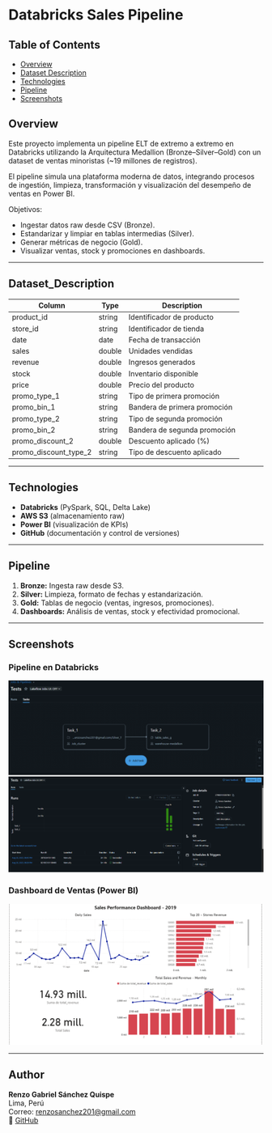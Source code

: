 # Databricks Sales Pipeline

## Table of Contents
* [Overview](#overview)
* [Dataset Description](#dataset-description)
* [Technologies](#technologies)
* [Pipeline](#pipeline)
* [Screenshots](#screenshots)
## Overview
Este proyecto implementa un pipeline ELT de extremo a extremo en Databricks utilizando la Arquitectura Medallion (Bronze–Silver–Gold) con un dataset de ventas minoristas (~19 millones de registros).

El pipeline simula una plataforma moderna de datos, integrando procesos de ingestión, limpieza, transformación y visualización del desempeño de ventas en Power BI.

Objetivos:  
- Ingestar datos raw desde CSV (Bronze).  
- Estandarizar y limpiar en tablas intermedias (Silver).  
- Generar métricas de negocio (Gold).  
- Visualizar ventas, stock y promociones en dashboards.  

---

## Dataset_Description

| Column                | Type    | Description                    |
|-----------------------|---------|--------------------------------|
| product_id            | string  | Identificador de producto      |
| store_id              | string  | Identificador de tienda        |
| date                  | date    | Fecha de transacción           |
| sales                 | double  | Unidades vendidas              |
| revenue               | double  | Ingresos generados             |
| stock                 | double  | Inventario disponible          |
| price                 | double  | Precio del producto            |
| promo_type_1          | string  | Tipo de primera promoción      |
| promo_bin_1           | string  | Bandera de primera promoción   |
| promo_type_2          | string  | Tipo de segunda promoción      |
| promo_bin_2           | string  | Bandera de segunda promoción   |
| promo_discount_2      | double  | Descuento aplicado (%)         |
| promo_discount_type_2 | string  | Tipo de descuento aplicado     |

---

## Technologies
- **Databricks** (PySpark, SQL, Delta Lake)  
- **AWS S3** (almacenamiento raw)  
- **Power BI** (visualización de KPIs)  
- **GitHub** (documentación y control de versiones)  

---

## Pipeline
1. **Bronze:** Ingesta raw desde S3.  
2. **Silver:** Limpieza, formato de fechas y estandarización.  
3. **Gold:** Tablas de negocio (ventas, ingresos, promociones).  
4. **Dashboards:** Análisis de ventas, stock y efectividad promocional.  

---

## Screenshots

### Pipeline en Databricks
![Pipeline Diagram](./Screenshots/test_pipelines_diagram.png)  
![Pipeline Runs](./Screenshots/tests_pipeline.png)  

### Dashboard de Ventas (Power BI)
![Sales Dashboard](./Screenshots/sales_dashboard.png)  

---

## Author
**Renzo Gabriel Sánchez Quispe**  
Lima, Perú  
Correo: renzosanchez201@gmail.com  
🔗 [GitHub](https://github.com/renzosan25)  
